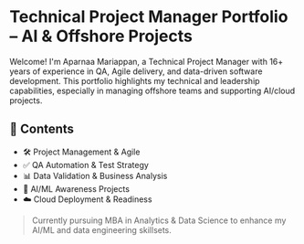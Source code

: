 # Technical Project Manager Portfolio – AI & Offshore Projects

Welcome! I'm Aparnaa Mariappan, a Technical Project Manager with 16+ years of experience in QA, Agile delivery, and data-driven software development. This portfolio highlights my technical and leadership capabilities, especially in managing offshore teams and supporting AI/cloud projects.

## 📁 Contents

- 🛠 Project Management & Agile
- ✅ QA Automation & Test Strategy
- 📊 Data Validation & Business Analysis
- 🤖 AI/ML Awareness Projects
- ☁️ Cloud Deployment & Readiness

> Currently pursuing MBA in Analytics & Data Science to enhance my AI/ML and data engineering skillsets.
